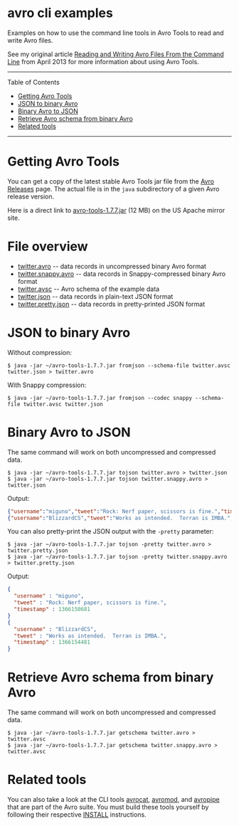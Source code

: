 # avro cli examples

Examples on how to use the command line tools in Avro Tools to read and write Avro files.

See my original article
[Reading and Writing Avro Files From the Command Line](http://www.michael-noll.com/blog/2013/03/17/reading-and-writing-avro-files-from-the-command-line/#json-to-binary-avro)
from April 2013 for more information about using Avro Tools.

---

Table of Contents

* <a href="#prerequisites">Getting Avro Tools</a>
* <a href="#json-to-avro">JSON to binary Avro</a>
* <a href="#avro-to-json">Binary Avro to JSON</a>
* <a href="#retrieve-avro-schema">Retrieve Avro schema from binary Avro</a>
* <a href="#related-tools">Related tools</a>

---


<a name="prerequisites"></a>

# Getting Avro Tools

You can get a copy of the latest stable Avro Tools jar file from the
[Avro Releases](http://avro.apache.org/releases.html#Download) page.  The actual file is in the `java` subdirectory
of a given Avro release version.

Here is a direct link to [avro-tools-1.7.7.jar](http://www.java2s.com/example/jar/a/download-avrotools177jar-file.html)
(12 MB) on the US Apache mirror site.


# File overview

* [twitter.avro](twitter.avro)
  -- data records in uncompressed binary Avro format
* [twitter.snappy.avro](twitter.snappy.avro)
  -- data records in Snappy-compressed binary Avro format
* [twitter.avsc](twitter.avsc)
  -- Avro schema of the example data
* [twitter.json](twitter.json)
  -- data records in plain-text JSON format
* [twitter.pretty.json](twitter.pretty.json)
  -- data records in pretty-printed JSON format


<a name="json-to-avro"></a>

# JSON to binary Avro

Without compression:

    $ java -jar ~/avro-tools-1.7.7.jar fromjson --schema-file twitter.avsc twitter.json > twitter.avro

With Snappy compression:

    $ java -jar ~/avro-tools-1.7.7.jar fromjson --codec snappy --schema-file twitter.avsc twitter.json


<a name="avro-to-json"></a>

# Binary Avro to JSON

The same command will work on both uncompressed and compressed data.

    $ java -jar ~/avro-tools-1.7.7.jar tojson twitter.avro > twitter.json
    $ java -jar ~/avro-tools-1.7.7.jar tojson twitter.snappy.avro > twitter.json

Output:

```json
{"username":"miguno","tweet":"Rock: Nerf paper, scissors is fine.","timestamp": 1366150681 }
{"username":"BlizzardCS","tweet":"Works as intended.  Terran is IMBA.","timestamp": 1366154481 }
```

You can also pretty-print the JSON output with the  `-pretty` parameter:

    $ java -jar ~/avro-tools-1.7.7.jar tojson -pretty twitter.avro > twitter.pretty.json
    $ java -jar ~/avro-tools-1.7.7.jar tojson -pretty twitter.snappy.avro > twitter.pretty.json

Output:

```json
{
  "username" : "miguno",
  "tweet" : "Rock: Nerf paper, scissors is fine.",
  "timestamp" : 1366150681
}
{
  "username" : "BlizzardCS",
  "tweet" : "Works as intended.  Terran is IMBA.",
  "timestamp" : 1366154481
}
```


<a name="retrieve-avro-schema"></a>

# Retrieve Avro schema from binary Avro

The same command will work on both uncompressed and compressed data.

    $ java -jar ~/avro-tools-1.7.7.jar getschema twitter.avro > twitter.avsc
    $ java -jar ~/avro-tools-1.7.7.jar getschema twitter.snappy.avro > twitter.avsc


<a name="related-tools"></a>

# Related tools

You can also take a look at the CLI tools
[avrocat](https://github.com/apache/avro/blob/trunk/lang/c/src/avrocat.c),
[avromod](https://github.com/apache/avro/blob/trunk/lang/c/src/avromod.c), and
[avropipe](https://github.com/apache/avro/blob/trunk/lang/c/src/avropipe.c) that are part of the Avro suite.
You must build these tools yourself by following their respective
[INSTALL](https://github.com/apache/avro/blob/trunk/lang/c/INSTALL) instructions.

